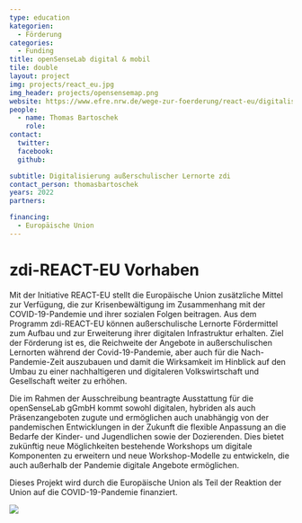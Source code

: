 ```yaml
---
type: education
kategorien:
  - Förderung
categories:
  - Funding
title: openSenseLab digital & mobil
tile: double
layout: project
img: projects/react_eu.jpg
img_header: projects/opensensemap.png
website: https://www.efre.nrw.de/wege-zur-foerderung/react-eu/digitalisierung-ausserschulischer-lernorte-zdi/
people:
  - name: Thomas Bartoschek
    role: 
contact:
  twitter: 
  facebook: 
  github: 

subtitle: Digitalisierung außerschulischer Lernorte zdi
contact_person: thomasbartoschek
years: 2022 
partners:

financing:
  - Europäische Union
---
```


# zdi-REACT-EU Vorhaben 
Mit der Initiative REACT-EU stellt die Europäische Union zusätzliche Mittel zur Verfügung, die zur Krisenbewältigung im Zusammenhang mit der COVID-19-Pandemie und ihrer sozialen Folgen beitragen. Aus dem Programm zdi-REACT-EU können außerschulische Lernorte Fördermittel zum Aufbau und zur Erweiterung ihrer digitalen Infrastruktur erhalten. 
Ziel der Förderung ist es, die Reichweite der Angebote in außerschulischen Lernorten während der Covid-19-Pandemie, aber auch für die Nach-Pandemie-Zeit auszubauen und damit die Wirksamkeit im Hinblick auf den Umbau zu einer nachhaltigeren und digitaleren Volkswirtschaft und Gesellschaft weiter zu erhöhen.

Die im Rahmen der Ausschreibung beantragte Ausstattung für die openSenseLab gGmbH kommt sowohl digitalen, hybriden als auch Präsenzangeboten zugute und ermöglichen auch unabhängig von der pandemischen Entwicklungen in der Zukunft die flexible Anpassung an die Bedarfe der Kinder- und Jugendlichen sowie der Dozierenden. Dies bietet zukünftig neue Möglichkeiten bestehende Workshops um digitale Komponenten zu erweitern und neue Workshop-Modelle zu entwickeln, die auch außerhalb der Pandemie digitale Angebote ermöglichen.

Dieses Projekt wird durch die Europäische Union als Teil der Reaktion der Union auf die COVID-19-Pandemie finanziert.

![](/files/logos/REACT-EU_LOGO_JPG_RGB.jpeg)
